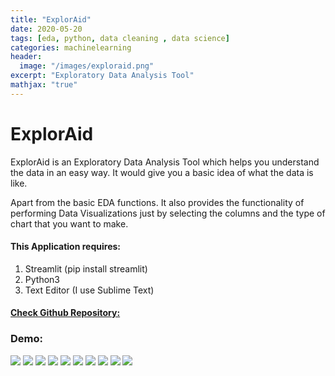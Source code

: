 ```yaml
---
title: "ExplorAid"
date: 2020-05-20
tags: [eda, python, data cleaning , data science]
categories: machinelearning
header:
  image: "/images/exploraid.png"
excerpt: "Exploratory Data Analysis Tool"
mathjax: "true"
---
```












# ExplorAid

ExplorAid is an Exploratory Data Analysis Tool which helps you understand the data in an easy way. It would give you a basic idea of what the data is like.

Apart from the basic EDA functions. It also provides the functionality of performing Data Visualizations just by selecting the columns and the type of chart that you want to make.  


#### This Application requires:
1. Streamlit (pip install streamlit)
2. Python3
3. Text Editor (I use Sublime Text)



#### [Check Github Repository:](https://github.com/dataoptimal)

### Demo:

<img src="{{ site.url }}{{ site.baseurl }}/images/ss/1.png"> 
<img src="{{ site.url }}{{ site.baseurl }}/images/ss/2.png">
<img src="{{ site.url }}{{ site.baseurl }}/images/ss/3.png">
<img src="{{ site.url }}{{ site.baseurl }}/images/ss/4.png">
<img src="{{ site.url }}{{ site.baseurl }}/images/ss/5.png">
<img src="{{ site.url }}{{ site.baseurl }}/images/ss/6.png">
<img src="{{ site.url }}{{ site.baseurl }}/images/ss/7.png">
<img src="{{ site.url }}{{ site.baseurl }}/images/ss/8.png">  
<img src="{{ site.url }}{{ site.baseurl }}/images/ss/9.png">
<img src="{{ site.url }}{{ site.baseurl }}/images/ss/10.png">